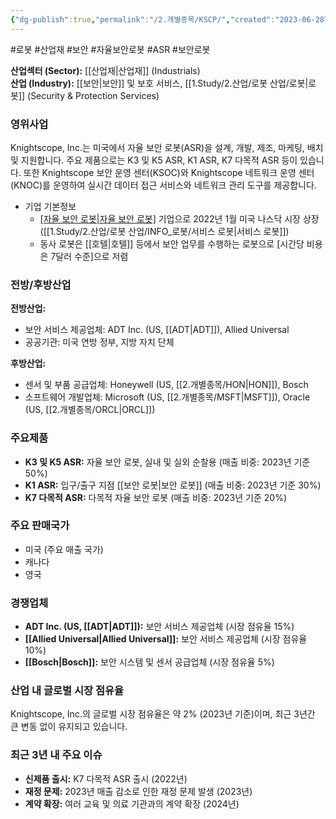 ```yaml
---
{"dg-publish":true,"permalink":"/2.개별종목/KSCP/","created":"2023-06-28T12:17:43.173+09:00","updated":"2025-06-03T20:05:59.779+09:00"}
---
```


#로봇 #산업재 #보안 #자율보안로봇 #ASR #보안로봇

**산업섹터 (Sector):** [[산업재\|산업재]] (Industrials)  
**산업 (Industry):** [[보안\|보안]] 및 보호 서비스, [[1.Study/2.산업/로봇 산업/로봇\|로봇]] (Security & Protection Services)

### 영위사업

Knightscope, Inc.는 미국에서 자율 보안 로봇(ASR)을 설계, 개발, 제조, 마케팅, 배치 및 지원합니다. 주요 제품으로는 K3 및 K5 ASR, K1 ASR, K7 다목적 ASR 등이 있습니다. 또한 Knightscope 보안 운영 센터(KSOC)와 Knightscope 네트워크 운영 센터(KNOC)를 운영하여 실시간 데이터 접근 서비스와 네트워크 관리 도구를 제공합니다.

- 기업 기본정보
	- [[자율 보안 로봇\|자율 보안 로봇]]([[ASR\|ASR]]) 기업으로 2022년 1월 미국 나스닥 시장 상장([[1.Study/2.산업/로봇 산업/INFO_로봇/서비스 로봇\|서비스 로봇]])
	- 동사 로봇은 [[호텔\|호텔]] 등에서 보안 업무를 수행하는 로봇으로 [시간당 비용은 7달러 수준]으로 저렴


### 전방/후방산업

**전방산업:**

- 보안 서비스 제공업체: ADT Inc. (US, [[ADT\|ADT]]), Allied Universal
- 공공기관: 미국 연방 정부, 지방 자치 단체

**후방산업:**

- 센서 및 부품 공급업체: Honeywell (US, [[2.개별종목/HON\|HON]]), Bosch
- 소프트웨어 개발업체: Microsoft (US, [[2.개별종목/MSFT\|MSFT]]), Oracle (US, [[2.개별종목/ORCL\|ORCL]])

### 주요제품

- **K3 및 K5 ASR:** 자율 보안 로봇, 실내 및 실외 순찰용 (매출 비중: 2023년 기준 50%)
- **K1 ASR:** 입구/출구 지점 [[보안 로봇\|보안 로봇]] (매출 비중: 2023년 기준 30%)
- **K7 다목적 ASR:** 다목적 자율 보안 로봇 (매출 비중: 2023년 기준 20%)

### 주요 판매국가

- 미국 (주요 매출 국가)
- 캐나다
- 영국

### 경쟁업체

- **ADT Inc. (US, [[ADT\|ADT]]):** 보안 서비스 제공업체 (시장 점유율 15%)
- **[[Allied Universal\|Allied Universal]]:** 보안 서비스 제공업체 (시장 점유율 10%)
- **[[Bosch\|Bosch]]:** 보안 시스템 및 센서 공급업체 (시장 점유율 5%)

### 산업 내 글로벌 시장 점유율

Knightscope, Inc.의 글로벌 시장 점유율은 약 2% (2023년 기준)이며, 최근 3년간 큰 변동 없이 유지되고 있습니다.

### 최근 3년 내 주요 이슈

- **신제품 출시:** K7 다목적 ASR 출시 (2022년)
- **재정 문제:** 2023년 매출 감소로 인한 재정 문제 발생 (2023년)
- **계약 확장:** 여러 교육 및 의료 기관과의 계약 확장 (2024년)
